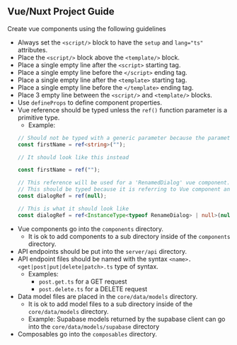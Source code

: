 ## Vue/Nuxt Project Guide

Create vue components using the following guidelines
- Always set the `<script/>` block to have the `setup` and `lang="ts"` attributes.
- Place the `<script/>` block above the `<template/>` block.
- Place a single empty line after the `<script>` starting tag.
- Place a single empty line before the `</script>` ending tag.
- Place a single empty line after the `<template>` starting tag.
- Place a single empty line before the `</template>` ending tag.
- Place 3 empty line between the `<script/>` and `<template/>` blocks.
- Use `defineProps` to define component properties.
- Vue reference should be typed unless the `ref()` function parameter is a primitive type.
    - Example:
    ```ts
    // Should not be typed with a generic parameter because the parameter is a primitive type and can be easily inferred.
    const firstName = ref<string>("");

    // It should look like this instead

    const firstName = ref("");

    // This reference will be used for a 'RenamedDialog' vue component.
    // This should be typed because it is referring to Vue component and it is not obvious what the type is
    const dialogRef = ref(null);

    // This is what it should look like
    const dialogRef = ref<InstanceType<typeof RenameDialog> | null>(null);
    ```
- Vue components go into the `components` directory.
  - It is ok to add components to a sub directory inside of the `components` directory.
- API endpoints should be put into the `server/api` directory.
- API endpoint files should be named with the syntax `<name>.<get|post|put|delete|patch>.ts` type of syntax.
  - Examples:
    - `post.get.ts` for a GET request
    - `post.delete.ts` for a DELETE request
- Data model files are placed in the `core/data/models` directory.
  - It is ok to add model files to a sub directory inside of the `core/data/models` directory.
  - Example: Supabase models returned by the supabase client can go into the `core/data/models/supabase` directory
- Composables go into the `composables` directory.

